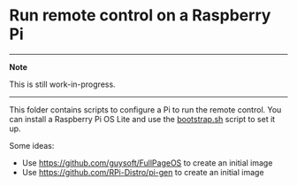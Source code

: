 # Run remote control on a Raspberry Pi

---
**Note** 

This is still work-in-progress.

---

This folder contains scripts to configure a Pi to run the remote control.
You can install a Raspberry Pi OS Lite and use the [bootstrap.sh](bootstrap.sh) script to set it up.

Some ideas:
- Use https://github.com/guysoft/FullPageOS to create an initial image
- Use https://github.com/RPi-Distro/pi-gen to create an initial image
